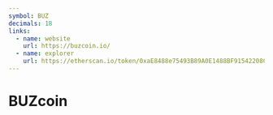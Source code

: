 ```yaml
---
symbol: BUZ
decimals: 18
links:
  - name: website
    url: https://buzcoin.io/
  - name: explorer
    url: https://etherscan.io/token/0xaE8488e75493B89A0E1488BF91542208C416f486
---
```


# BUZcoin

